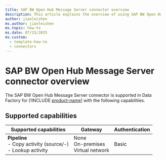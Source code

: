 ```yaml
---
title: SAP BW Open Hub Message Server connector overview
description: This article explains the overview of using SAP BW Open Hub Message Server.
author: jianleishen
ms.author: jianleishen
ms.topic: how-to
ms.date: 07/23/2025
ms.custom:
  - template-how-to
  - connectors
---
```


# SAP BW Open Hub Message Server connector overview

The SAP BW Open Hub Message Server connector is supported in Data Factory for [!INCLUDE [product-name](../includes/product-name.md)] with the following capabilities.

## Supported capabilities

| Supported capabilities                                                                 | Gateway                        | Authentication                                                                                                 |
|----------------------------------------------------------------------------------------|--------------------------------|----------------------------------------------------------------------------------------------------------------|
| **Pipeline** <br>- Copy activity (source/-)<br>- Lookup activity | None<br> On-premises<br>Virtual network | Basic |
